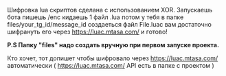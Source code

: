 Шифровка lua скриптов сделана с использованием XOR. Запускаешь бота пишешь /enc кидаешь 1 файл .lua потом у тебя в папке files/your_tg_id/message_id создаеться файл File.luac вам достаточно шифрануть его через https://luac.mtasa.com/ и готово!

**P.S Папку "files" надо создать вручную при первом запуске проекта.**

Кто хочет, тот допишет чтобы шифровало через https://luac.mtasa.com/ автоматически ( https://luac.mtasa.com/ API есть в папке с проектом )
